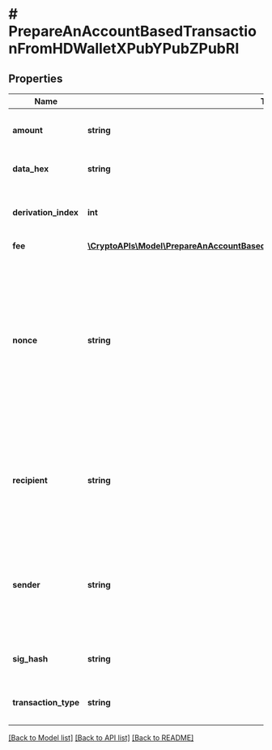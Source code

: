 # # PrepareAnAccountBasedTransactionFromHDWalletXPubYPubZPubRI

## Properties

Name | Type | Description | Notes
------------ | ------------- | ------------- | -------------
**amount** | **string** | Representation of the amount of the transaction |
**data_hex** | **string** | Representation of the data in hex value |
**derivation_index** | **int** | Representation of the derivation index of the xpub address |
**fee** | [**\CryptoAPIs\Model\PrepareAnAccountBasedTransactionFromHDWalletXPubYPubZPubRIFee**](PrepareAnAccountBasedTransactionFromHDWalletXPubYPubZPubRIFee.md) |  |
**nonce** | **string** | Represents the sequential running number for an address, starting from 0 for the first transaction. E.g., if the nonce of a transaction is 10, it would be the 11th transaction sent from the sender&#39;s address. |
**recipient** | **string** | Represents a recipient addresses. In account-based protocols like Ethereum there is only one address in this list. |
**sender** | **string** | Represents a sender address. In account-based protocols like Ethereum there is only one address in this list. |
**sig_hash** | **string** | Representation of the hash that should be signed. |
**transaction_type** | **string** | Representation of the transaction type |

[[Back to Model list]](../../README.md#models) [[Back to API list]](../../README.md#endpoints) [[Back to README]](../../README.md)
